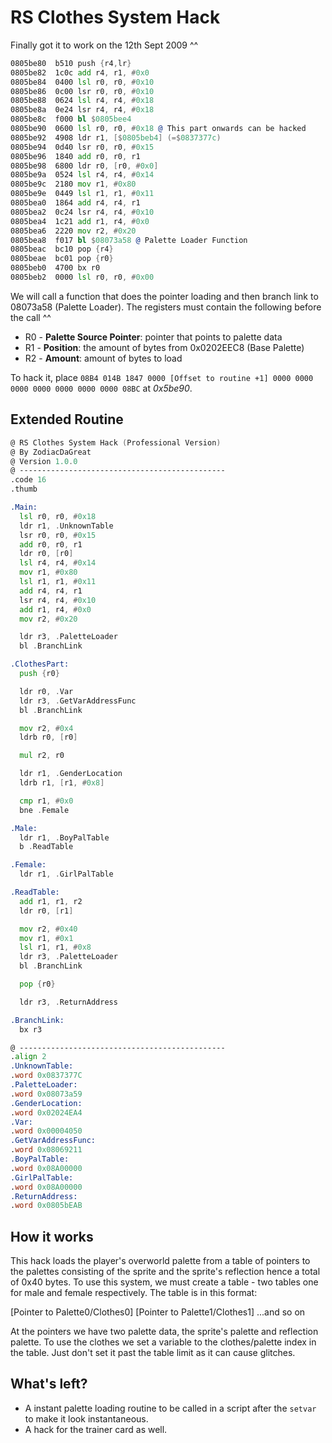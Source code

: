 # RS Clothes System Hack

Finally got it to work on the 12th Sept 2009 ^^

```asm
0805be80  b510 push {r4,lr}
0805be82  1c0c add r4, r1, #0x0
0805be84  0400 lsl r0, r0, #0x10
0805be86  0c00 lsr r0, r0, #0x10
0805be88  0624 lsl r4, r4, #0x18
0805be8a  0e24 lsr r4, r4, #0x18
0805be8c  f000 bl $0805bee4
0805be90  0600 lsl r0, r0, #0x18 @ This part onwards can be hacked
0805be92  4908 ldr r1, [$0805beb4] (=$0837377c)
0805be94  0d40 lsr r0, r0, #0x15
0805be96  1840 add r0, r0, r1
0805be98  6800 ldr r0, [r0, #0x0]
0805be9a  0524 lsl r4, r4, #0x14
0805be9c  2180 mov r1, #0x80
0805be9e  0449 lsl r1, r1, #0x11
0805bea0  1864 add r4, r4, r1
0805bea2  0c24 lsr r4, r4, #0x10
0805bea4  1c21 add r1, r4, #0x0
0805bea6  2220 mov r2, #0x20
0805bea8  f017 bl $08073a58 @ Palette Loader Function
0805beac  bc10 pop {r4}
0805beae  bc01 pop {r0}
0805beb0  4700 bx r0
0805beb2  0000 lsl r0, r0, #0x00
```

We will call a function that does the pointer loading and then branch link to 08073a58 (Palette Loader). The registers must contain the following before the call ^^

* R0 - **Palette Source Pointer**: pointer that points to palette data
* R1 - **Position**: the amount of bytes from 0x0202EEC8 (Base Palette)
* R2 - **Amount**: amount of bytes to load

To hack it, place `08B4 014B 1847 0000 [Offset to routine +1] 0000 0000 0000 0000 0000 0000 0000 08BC` at *0x5be90*.

## Extended Routine

```asm
@ RS Clothes System Hack (Professional Version)
@ By ZodiacDaGreat
@ Version 1.0.0
@ ----------------------------------------------
.code 16
.thumb

.Main:
  lsl r0, r0, #0x18
  ldr r1, .UnknownTable
  lsr r0, r0, #0x15
  add r0, r0, r1
  ldr r0, [r0]
  lsl r4, r4, #0x14
  mov r1, #0x80
  lsl r1, r1, #0x11
  add r4, r4, r1
  lsr r4, r4, #0x10
  add r1, r4, #0x0
  mov r2, #0x20

  ldr r3, .PaletteLoader
  bl .BranchLink

.ClothesPart:
  push {r0}

  ldr r0, .Var
  ldr r3, .GetVarAddressFunc
  bl .BranchLink

  mov r2, #0x4
  ldrb r0, [r0]

  mul r2, r0

  ldr r1, .GenderLocation
  ldrb r1, [r1, #0x8]

  cmp r1, #0x0
  bne .Female

.Male:
  ldr r1, .BoyPalTable
  b .ReadTable

.Female:
  ldr r1, .GirlPalTable

.ReadTable:
  add r1, r1, r2
  ldr r0, [r1]

  mov r2, #0x40
  mov r1, #0x1
  lsl r1, r1, #0x8
  ldr r3, .PaletteLoader
  bl .BranchLink

  pop {r0}

  ldr r3, .ReturnAddress

.BranchLink:
  bx r3

@ ----------------------------------------------
.align 2
.UnknownTable:
.word 0x0837377C
.PaletteLoader:
.word 0x08073a59
.GenderLocation:
.word 0x02024EA4
.Var:
.word 0x00004050
.GetVarAddressFunc:
.word 0x08069211
.BoyPalTable:
.word 0x08A00000
.GirlPalTable:
.word 0x08A00000
.ReturnAddress:
.word 0x0805bEAB
```

## How it works

This hack loads the player's overworld palette from a table of pointers to the palettes consisting of the sprite and the sprite's reflection hence a total of 0x40 bytes. To use this system, we must create a table - two tables one for male and female respectively. The table is in this format:

[Pointer to Palette0/Clothes0] [Pointer to Palette1/Clothes1] ...and so on

At the pointers we have two palette data, the sprite's palette and reflection palette. To use the clothes we set a variable to the clothes/palette index in the table. Just don't set it past the table limit as it can cause glitches.

## What's left?

* A instant palette loading routine to be called in a script after the `setvar` to make it look instantaneous.
* A hack for the trainer card as well.
